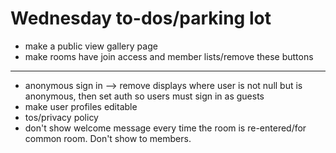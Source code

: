 # Wednesday to-dos/parking lot

- make a public view gallery page
- make rooms have join access and member lists/remove these buttons

---

- anonymous sign in --> remove displays where user is not null but is anonymous, then set auth so users must sign in as guests
- make user profiles editable
- tos/privacy policy
- don't show welcome message every time the room is re-entered/for common room. Don't show to members.
